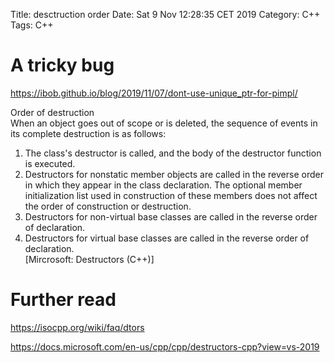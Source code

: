 Title: desctruction order
Date: Sat  9 Nov 12:28:35 CET 2019
Category: C++
Tags: C++

# A tricky bug
https://ibob.github.io/blog/2019/11/07/dont-use-unique_ptr-for-pimpl/


>
Order of destruction  
When an object goes out of scope or is deleted, the sequence of events in its complete destruction is as follows:  
1. The class's destructor is called, and the body of the destructor function is executed.  
2. Destructors for nonstatic member objects are called in the reverse order in which they appear in the class declaration. The optional member initialization list used in construction of these members does not affect the order of construction or destruction.  
3. Destructors for non-virtual base classes are called in the reverse order of declaration.  
4. Destructors for virtual base classes are called in the reverse order of declaration.  
[Mircrosoft: Destructors (C++)]


# Further read

https://isocpp.org/wiki/faq/dtors

https://docs.microsoft.com/en-us/cpp/cpp/destructors-cpp?view=vs-2019
